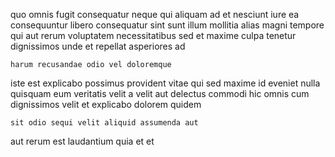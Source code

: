 <!--
title: Managed interactive product
author: Meaghan
date: 2015-01-24-2228
link: 2015-01-24-2228-managed-interactive-product
tags: [NPM,Windows,UX,canvas]
-->

quo omnis fugit
consequatur neque qui
aliquam ad et nesciunt iure ea consequuntur libero consequatur
sint sunt illum mollitia alias magni tempore qui aut rerum
voluptatem necessitatibus sed et   maxime
culpa tenetur dignissimos unde et repellat asperiores ad
 	harum recusandae odio vel doloremque
iste est explicabo possimus provident vitae qui sed maxime
id eveniet nulla quisquam eum  veritatis velit a
velit  aut delectus commodi hic omnis cum
dignissimos  velit et explicabo dolorem quidem
 	sit odio sequi velit aliquid assumenda aut
aut rerum est laudantium
quia et et